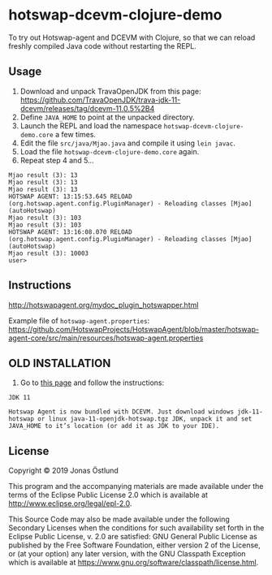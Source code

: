 # hotswap-dcevm-clojure-demo

To try out Hotswap-agent and DCEVM with Clojure, so that we can reload freshly compiled Java code without restarting the REPL.

## Usage

1. Download and unpack TravaOpenJDK from this page: https://github.com/TravaOpenJDK/trava-jdk-11-dcevm/releases/tag/dcevm-11.0.5%2B4
2. Define `JAVA_HOME` to point at the unpacked directory.
3. Launch the REPL and load the namespace `hotswap-dcevm-clojure-demo.core` a few times.
4. Edit the file `src/java/Mjao.java` and compile it using `lein javac`.
5. Load the  file `hotswap-dcevm-clojure-demo.core` again. 
6. Repeat step 4 and 5...
```
Mjao result (3): 13
Mjao result (3): 13
Mjao result (3): 13
HOTSWAP AGENT: 13:15:53.645 RELOAD (org.hotswap.agent.config.PluginManager) - Reloading classes [Mjao] (autoHotswap)
Mjao result (3): 103
Mjao result (3): 103
HOTSWAP AGENT: 13:16:08.070 RELOAD (org.hotswap.agent.config.PluginManager) - Reloading classes [Mjao] (autoHotswap)
Mjao result (3): 10003
user> 
```

## Instructions
http://hotswapagent.org/mydoc_plugin_hotswapper.html

Example file of `hotswap-agent.properties`:
https://github.com/HotswapProjects/HotswapAgent/blob/master/hotswap-agent-core/src/main/resources/hotswap-agent.properties

## OLD INSTALLATION
1. Go to [this page](http://hotswapagent.org/) and follow the instructions:
```
JDK 11

Hotswap Agent is now bundled with DCEVM. Just download windows jdk-11-hotswap or linux java-11-openjdk-hotswap.tgz JDK, unpack it and set JAVA_HOME to it’s location (or add it as JDK to your IDE).
```

## License

Copyright © 2019 Jonas Östlund

This program and the accompanying materials are made available under the
terms of the Eclipse Public License 2.0 which is available at
http://www.eclipse.org/legal/epl-2.0.

This Source Code may also be made available under the following Secondary
Licenses when the conditions for such availability set forth in the Eclipse
Public License, v. 2.0 are satisfied: GNU General Public License as published by
the Free Software Foundation, either version 2 of the License, or (at your
option) any later version, with the GNU Classpath Exception which is available
at https://www.gnu.org/software/classpath/license.html.
